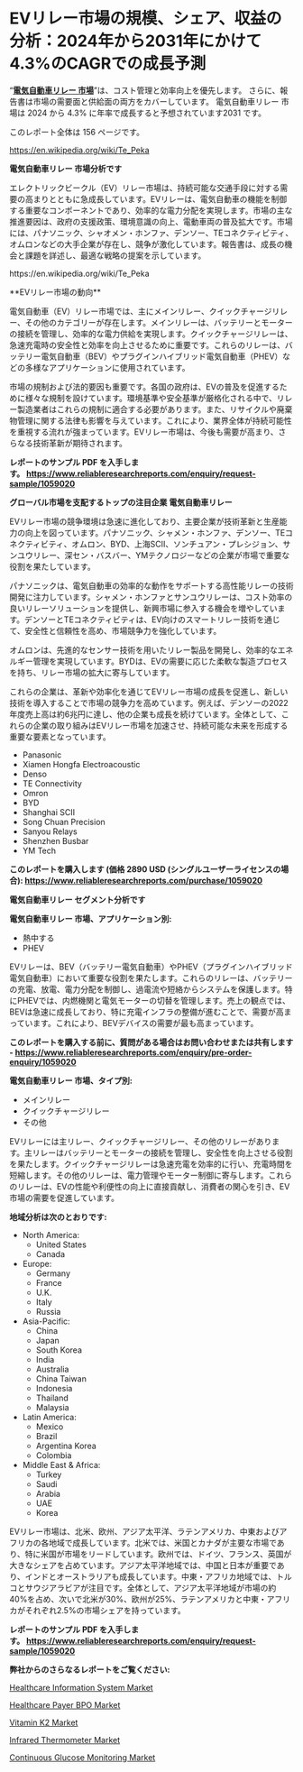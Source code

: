 <p><h1>EVリレー市場の規模、シェア、収益の分析：2024年から2031年にかけて4.3%のCAGRでの成長予測</h1></p><p>&ldquo;<strong><a href="https://www.reliableresearchreports.com/ev-relay-r1059020?utm_campaign=110&utm_medium=9&utm_source=Github&utm_content=ia&utm_term=23112024&utm_id=ev-relay">電気自動車リレー 市場</a></strong>&rdquo;は、コスト管理と効率向上を優先します。 さらに、報告書は市場の需要面と供給面の両方をカバーしています。 電気自動車リレー 市場は 2024 から 4.3% に年率で成長すると予想されています2031 です。</p>
<p>このレポート全体は 156 ページです。</p>
<p><a href="https://en.wikipedia.org/wiki/Te_Peka?utm_campaign=110&utm_medium=9&utm_source=Github&utm_content=ia&utm_term=23112024&utm_id=ev-relay">https://en.wikipedia.org/wiki/Te_Peka</a></p>
<p><strong>電気自動車リレー 市場分析です</strong></p>
<p><p>エレクトリックビークル（EV）リレー市場は、持続可能な交通手段に対する需要の高まりとともに急成長しています。EVリレーは、電気自動車の機能を制御する重要なコンポーネントであり、効率的な電力分配を実現します。市場の主な推進要因は、政府の支援政策、環境意識の向上、電動車両の普及拡大です。市場には、パナソニック、シャオメン・ホンファ、デンソー、TEコネクティビティ、オムロンなどの大手企業が存在し、競争が激化しています。報告書は、成長の機会と課題を詳述し、最適な戦略の提案を示しています。</p></p>
<p>https://en.wikipedia.org/wiki/Te_Peka</p>
<p><p>**EVリレー市場の動向**</p><p>電気自動車（EV）リレー市場では、主にメインリレー、クイックチャージリレー、その他のカテゴリーが存在します。メインリレーは、バッテリーとモーターの接続を管理し、効率的な電力供給を実現します。クイックチャージリレーは、急速充電時の安全性と効率を向上させるために重要です。これらのリレーは、バッテリー電気自動車（BEV）やプラグインハイブリッド電気自動車（PHEV）などの多様なアプリケーションに使用されています。</p><p>市場の規制および法的要因も重要です。各国の政府は、EVの普及を促進するために様々な規制を設けています。環境基準や安全基準が厳格化される中で、リレー製造業者はこれらの規制に適合する必要があります。また、リサイクルや廃棄物管理に関する法律も影響を与えています。これにより、業界全体が持続可能性を重視する流れが強まっています。EVリレー市場は、今後も需要が高まり、さらなる技術革新が期待されます。</p></p>
<p><strong>レポートのサンプル PDF を入手します。&nbsp;<a href="https://www.reliableresearchreports.com/enquiry/request-sample/1059020?utm_campaign=110&utm_medium=9&utm_source=Github&utm_content=ia&utm_term=23112024&utm_id=ev-relay">https://www.reliableresearchreports.com/enquiry/request-sample/1059020</a></strong></p>
<p><strong>グローバル市場を支配するトップの注目企業 電気自動車リレー</strong></p>
<p><p>EVリレー市場の競争環境は急速に進化しており、主要企業が技術革新と生産能力の向上を図っています。パナソニック、シャメン・ホンファ、デンソー、TEコネクティビティ、オムロン、BYD、上海SCII、ソンチュアン・プレシジョン、サンユウリレー、深セン・バスバー、YMテクノロジーなどの企業が市場で重要な役割を果たしています。</p><p>パナソニックは、電気自動車の効率的な動作をサポートする高性能リレーの技術開発に注力しています。シャメン・ホンファとサンユウリレーは、コスト効率の良いリレーソリューションを提供し、新興市場に参入する機会を増やしています。デンソーとTEコネクティビティは、EV向けのスマートリレー技術を通じて、安全性と信頼性を高め、市場競争力を強化しています。</p><p>オムロンは、先進的なセンサー技術を用いたリレー製品を開発し、効率的なエネルギー管理を実現しています。BYDは、EVの需要に応じた柔軟な製造プロセスを持ち、リレー市場の拡大に寄与しています。</p><p>これらの企業は、革新や効率化を通じてEVリレー市場の成長を促進し、新しい技術を導入することで市場の競争力を高めています。例えば、デンソーの2022年度売上高は約6兆円に達し、他の企業も成長を続けています。全体として、これらの企業の取り組みはEVリレー市場を加速させ、持続可能な未来を形成する重要な要素となっています。</p></p>
<p><ul><li>Panasonic</li><li>Xiamen Hongfa Electroacoustic</li><li>Denso</li><li>TE Connectivity</li><li>Omron</li><li>BYD</li><li>Shanghai SCII</li><li>Song Chuan Precision</li><li>Sanyou Relays</li><li>Shenzhen Busbar</li><li>YM Tech</li></ul></p>
<p><strong>このレポートを購入します (価格 2890 USD (シングルユーザーライセンスの場合):&nbsp;<a href="https://www.reliableresearchreports.com/purchase/1059020?utm_campaign=110&utm_medium=9&utm_source=Github&utm_content=ia&utm_term=23112024&utm_id=ev-relay">https://www.reliableresearchreports.com/purchase/1059020</a></strong></p>
<p><strong>電気自動車リレー セグメント分析です</strong></p>
<p><strong>電気自動車リレー 市場、アプリケーション別:</strong></p>
<p><ul><li>熱中する</li><li>PHEV</li></ul></p>
<p><p>EVリレーは、BEV（バッテリー電気自動車）やPHEV（プラグインハイブリッド電気自動車）において重要な役割を果たします。これらのリレーは、バッテリーの充電、放電、電力分配を制御し、過電流や短絡からシステムを保護します。特にPHEVでは、内燃機関と電気モーターの切替を管理します。売上の観点では、BEVは急速に成長しており、特に充電インフラの整備が進むことで、需要が高まっています。これにより、BEVデバイスの需要が最も高まっています。</p></p>
<p><strong>このレポートを購入する前に、質問がある場合はお問い合わせまたは共有します - <a href="https://www.reliableresearchreports.com/enquiry/pre-order-enquiry/1059020?utm_campaign=110&utm_medium=9&utm_source=Github&utm_content=ia&utm_term=23112024&utm_id=ev-relay">https://www.reliableresearchreports.com/enquiry/pre-order-enquiry/1059020</a></strong></p>
<p><strong>電気自動車リレー 市場、タイプ別:</strong></p>
<p><ul><li>メインリレー</li><li>クイックチャージリレー</li><li>その他</li></ul></p>
<p><p>EVリレーには主リレー、クイックチャージリレー、その他のリレーがあります。主リレーはバッテリーとモーターの接続を管理し、安全性を向上させる役割を果たします。クイックチャージリレーは急速充電を効率的に行い、充電時間を短縮します。その他のリレーは、電力管理やモーター制御に寄与します。これらのリレーは、EVの性能や利便性の向上に直接貢献し、消費者の関心を引き、EV市場の需要を促進しています。</p></p>
<p><strong>地域分析は次のとおりです:</strong></p>
<p><ul>
    <li>
        North America:
        <ul>
            <li>United States</li>
            <li>Canada</li>
        </ul>
    </li>
    <li>
        Europe:
        <ul>
            <li>Germany</li>
            <li>France</li>
            <li>U.K.</li>
            <li>Italy</li>
            <li>Russia</li>
        </ul>
    </li>
    <li>
        Asia-Pacific:
        <ul>
            <li>China</li>
            <li>Japan</li>
            <li>South Korea</li>
            <li>India</li>
            <li>Australia</li>
            <li>China Taiwan</li>
            <li>Indonesia</li>
            <li>Thailand</li>
            <li>Malaysia</li>
        </ul>
    </li>
    <li>
        Latin America:
        <ul>
            <li>Mexico</li>
            <li>Brazil</li>
            <li>Argentina Korea</li>
            <li>Colombia</li>
        </ul>
    </li>
    <li>
        Middle East & Africa:
        <ul>
            <li>Turkey</li>
            <li>Saudi</li>
            <li>Arabia</li>
            <li>UAE</li>
            <li>Korea</li>
        </ul>
    </li>
    </ul></p>
<p><p>EVリレー市場は、北米、欧州、アジア太平洋、ラテンアメリカ、中東およびアフリカの各地域で成長しています。北米では、米国とカナダが主要な市場であり、特に米国が市場をリードしています。欧州では、ドイツ、フランス、英国が大きなシェアを占めています。アジア太平洋地域では、中国と日本が重要であり、インドとオーストラリアも成長しています。中東・アフリカ地域では、トルコとサウジアラビアが注目です。全体として、アジア太平洋地域が市場の約40%を占め、次いで北米が30%、欧州が25%、ラテンアメリカと中東・アフリカがそれぞれ2.5%の市場シェアを持っています。</p></p>
<p><strong>レポートのサンプル PDF を入手します。&nbsp;<a href="https://www.reliableresearchreports.com/enquiry/request-sample/1059020?utm_campaign=110&utm_medium=9&utm_source=Github&utm_content=ia&utm_term=23112024&utm_id=ev-relay">https://www.reliableresearchreports.com/enquiry/request-sample/1059020</a></strong></p>
<p><strong></strong></p>
<p><strong></strong></p>
<p><strong>弊社からのさらなるレポートをご覧ください:</strong></p>
<p><p><a href="https://issuu.com/reportprime-2/docs/healthcare-information-system-marke_cb4e4133915537?utm_campaign=110&utm_medium=9&utm_source=Github&utm_content=ia&utm_term=23112024&utm_id=ev-relay">Healthcare Information System Market</a></p><p><a href="https://issuu.com/reportprime-2/docs/healthcare-payer-bpo-market-size-20_af40999cca7770?utm_campaign=110&utm_medium=9&utm_source=Github&utm_content=ia&utm_term=23112024&utm_id=ev-relay">Healthcare Payer BPO Market</a></p><p><a href="https://www.linkedin.com/pulse/thorough-scrutiny-vitamin-k2-market-size-share-revenue-growth-titme?utm_campaign=110&utm_medium=9&utm_source=Github&utm_content=ia&utm_term=23112024&utm_id=ev-relay">Vitamin K2 Market</a></p><p><a href="https://github.com/NarcisoFerry/Market-Research-Report-List-1/blob/main/infrared-thermometer-market.md?utm_campaign=110&utm_medium=9&utm_source=Github&utm_content=ia&utm_term=23112024&utm_id=ev-relay">Infrared Thermometer Market</a></p><p><a href="https://github.com/globismark/Market-Research-Report-List-5/blob/main/continuous-glucose-monitoring-market.md?utm_campaign=110&utm_medium=9&utm_source=Github&utm_content=ia&utm_term=23112024&utm_id=ev-relay">Continuous Glucose Monitoring Market</a></p></p>
